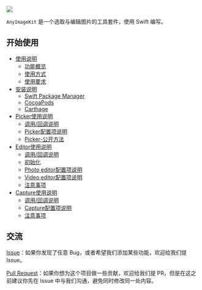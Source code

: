 ![](https://github.com/AnyImageProject/AnyImageProject.github.io/raw/master/Resources/TitleMap@2x.png)

`AnyImageKit` 是一个选取与编辑图片的工具套件，使用 Swift 编写。

## 开始使用

- [使用说明](https://github.com/AnyImageProject/AnyImageKit/wiki/%E4%BD%BF%E7%94%A8%E8%AF%B4%E6%98%8E)
  - [功能概览](https://github.com/AnyImageProject/AnyImageKit/wiki/%E4%BD%BF%E7%94%A8%E8%AF%B4%E6%98%8E#%E5%8A%9F%E8%83%BD%E6%A6%82%E8%A7%88)
  - [使用方式](https://github.com/AnyImageProject/AnyImageKit/wiki/%E4%BD%BF%E7%94%A8%E8%AF%B4%E6%98%8E#%E4%BD%BF%E7%94%A8%E6%96%B9%E5%BC%8F)
  - [使用要求](https://github.com/AnyImageProject/AnyImageKit/wiki/%E4%BD%BF%E7%94%A8%E8%AF%B4%E6%98%8E#%E4%BD%BF%E7%94%A8%E8%A6%81%E6%B1%82)
- [安装说明](https://github.com/AnyImageProject/AnyImageKit/wiki/%E5%AE%89%E8%A3%85%E8%AF%B4%E6%98%8E)
  - [Swift Package Manager](https://github.com/AnyImageProject/AnyImageKit/wiki/%E5%AE%89%E8%A3%85%E8%AF%B4%E6%98%8E#swift-package-manager)
  - [CocoaPods](https://github.com/AnyImageProject/AnyImageKit/wiki/%E5%AE%89%E8%A3%85%E8%AF%B4%E6%98%8E#cocoapods)
  - [Carthage](https://github.com/AnyImageProject/AnyImageKit/wiki/%E5%AE%89%E8%A3%85%E8%AF%B4%E6%98%8E#carthage)
- [Picker使用说明](https://github.com/AnyImageProject/AnyImageKit/wiki/Picker%E4%BD%BF%E7%94%A8%E8%AF%B4%E6%98%8E)
  - [调用/回调说明](https://github.com/AnyImageProject/AnyImageKit/wiki/Picker%E4%BD%BF%E7%94%A8%E8%AF%B4%E6%98%8E#%E8%B0%83%E7%94%A8%E5%9B%9E%E8%B0%83%E8%AF%B4%E6%98%8E)
  - [Picker配置项说明](https://github.com/AnyImageProject/AnyImageKit/wiki/Picker%E4%BD%BF%E7%94%A8%E8%AF%B4%E6%98%8E#%E9%85%8D%E7%BD%AE%E9%A1%B9%E8%AF%B4%E6%98%8E)
  - [Picker-公开方法](https://github.com/AnyImageProject/AnyImageKit/wiki/Picker%E4%BD%BF%E7%94%A8%E8%AF%B4%E6%98%8E#%E5%85%AC%E5%BC%80%E6%96%B9%E6%B3%95)
- [Editor使用说明](https://github.com/AnyImageProject/AnyImageKit/wiki/Editor%E4%BD%BF%E7%94%A8%E8%AF%B4%E6%98%8E)
  - [调用/回调说明](https://github.com/AnyImageProject/AnyImageKit/wiki/Editor%E4%BD%BF%E7%94%A8%E8%AF%B4%E6%98%8E#%E8%B0%83%E7%94%A8%E5%9B%9E%E8%B0%83%E8%AF%B4%E6%98%8E)
  - [初始化](https://github.com/AnyImageProject/AnyImageKit/wiki/Editor%E4%BD%BF%E7%94%A8%E8%AF%B4%E6%98%8E#%E5%88%9D%E5%A7%8B%E5%8C%96)
  - [Photo editor配置项说明](https://github.com/AnyImageProject/AnyImageKit/wiki/Editor%E4%BD%BF%E7%94%A8%E8%AF%B4%E6%98%8E#photo-editor-%E9%85%8D%E7%BD%AE%E9%A1%B9%E8%AF%B4%E6%98%8E)
  - [Video editor配置项说明](https://github.com/AnyImageProject/AnyImageKit/wiki/Editor%E4%BD%BF%E7%94%A8%E8%AF%B4%E6%98%8E#video-editor-%E9%85%8D%E7%BD%AE%E9%A1%B9%E8%AF%B4%E6%98%8E)
  - [注意事项](https://github.com/AnyImageProject/AnyImageKit/wiki/Editor%E4%BD%BF%E7%94%A8%E8%AF%B4%E6%98%8E#%E6%B3%A8%E6%84%8F%E4%BA%8B%E9%A1%B9)
- [Capture使用说明](https://github.com/AnyImageProject/AnyImageKit/wiki/Capture%E4%BD%BF%E7%94%A8%E8%AF%B4%E6%98%8E)
  - [调用/回调说明](https://github.com/AnyImageProject/AnyImageKit/wiki/Capture%E4%BD%BF%E7%94%A8%E8%AF%B4%E6%98%8E#%E8%B0%83%E7%94%A8%E5%9B%9E%E8%B0%83%E8%AF%B4%E6%98%8E)
  - [Capture配置项说明](https://github.com/AnyImageProject/AnyImageKit/wiki/Capture%E4%BD%BF%E7%94%A8%E8%AF%B4%E6%98%8E#%E9%85%8D%E7%BD%AE%E9%A1%B9%E8%AF%B4%E6%98%8E)
  - [注意事项](https://github.com/AnyImageProject/AnyImageKit/wiki/Capture%E4%BD%BF%E7%94%A8%E8%AF%B4%E6%98%8E#%E6%B3%A8%E6%84%8F%E4%BA%8B%E9%A1%B9)


## 交流

[Issue](https://github.com/AnyImageProject/AnyImageKit/issues)：如果你发现了任意 Bug，或者希望我们添加某些功能，欢迎给我们提 Issue。

[Pull Request](https://github.com/AnyImageProject/AnyImageKit/pulls)：如果你想为这个项目做一些贡献，欢迎给我们提 PR，但是在这之前建议你先在 Issue 中与我们沟通，避免同时修改同一处内容。

